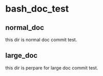 # bash_doc_test

## normal_doc 
this dir is normal doc commit test.

## large_doc
this dir is perpare for large doc commit test.
